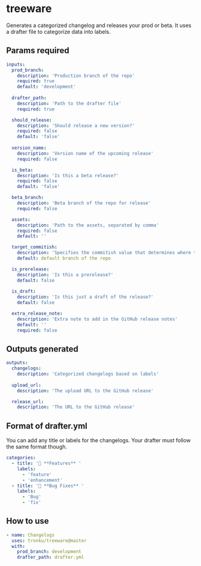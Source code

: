 # treeware

Generates a categorized changelog and releases your prod or beta. It uses a drafter file to categorize data into labels.

## Params required
```yaml
inputs:
  prod_branch:
    description: 'Production branch of the repo'
    required: true
    default: 'development'
    
  drafter_path: 
    description: 'Path to the drafter file'
    required: true

  should_release:
    description: 'Should release a new version?'
    required: false
    default: 'false'
  
  version_name:
    description: 'Version name of the upcoming release'
    required: false

  is_beta:
    description: 'Is this a beta release?'
    required: false
    default: 'false'

  beta_branch:
    description: 'Beta branch of the repo for release'
    required: false

  assets:
    description: 'Path to the assets, separated by comma'
    required: false
    default: ''

  target_commitish:
    description: 'Specifies the commitish value that determines where the Git tag is created from. Can be any branch or commit SHA.'
    default: default branch of the repo

  is_prerelease:
    description: 'Is this a prerelease?'
    default: false
  
  is_draft:
    description: 'Is this just a draft of the release?'
    default: false

  extra_release_note:
    description: 'Extra note to add in the GitHub release notes'
    default: ''
    required: false
```

## Outputs generated
```yaml
outputs:
  changelogs:
    description: 'Categorized changelogs based on labels'
  
  upload_url:
    description: 'The upload URL to the GitHub release'

  release_url:
    description: 'The URL to the GitHub release' 
```

## Format of drafter.yml
You can add any title or labels for the changelogs. Your drafter must follow the same format though.
```yaml
categories:
  - title: '🚀 **Features** '
    labels:
      - 'feature'
      - 'enhancement'
  - title: '🐛 **Bug Fixes** '
    labels:
      - 'Bug'
      - 'fix'
```

## How to use
```yaml
- name: Changelogs
  uses: tronku/treeware@master
  with:
    prod_branch: development
    drafter_path: drafter.yml
```